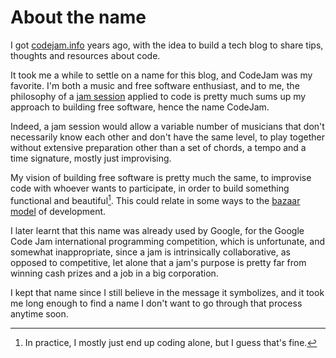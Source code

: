 About the name
==============

I got [codejam.info](https://www.codejam.info/) years ago, with the idea
to build a tech blog to share tips, thoughts and resources about code.

It took me a while to settle on a name for this blog, and CodeJam was my
favorite. I'm both a music and free software enthusiast, and to me, the
philosophy of a [jam session] applied to code is pretty much sums up my
approach to building free software, hence the name CodeJam.

Indeed, a jam session would allow a variable number of musicians that
don't necessarily know each other and don't have the same level, to play
together without extensive preparation other than a set of chords, a
tempo and a time signature, mostly just improvising.

My vision of building free software is pretty much the same, to
improvise code with whoever wants to participate, in order to build
something functional and beautiful[^1]. This could relate in some ways to
the [bazaar model] of development.

[jam session]: https://en.wikipedia.org/wiki/Jam_session
[bazaar model]: https://en.wikipedia.org/wiki/The_Cathedral_and_the_Bazaar

I later learnt that this name was already used by Google, for the Google
Code Jam international programming competition, which is unfortunate,
and somewhat inappropriate, since a jam is intrinsically collaborative,
as opposed to competitive, let alone that a jam's purpose is pretty far
from winning cash prizes and a job in a big corporation.

I kept that name since I still believe in the message it symbolizes, and
it took me long enough to find a name I don't want to go through that
process anytime soon.

[^1]: In practice, I mostly just end up coding alone, but I guess that's fine.
